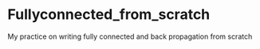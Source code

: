 # Fullyconnected_from_scratch
My practice on writing fully connected and back propagation from scratch
